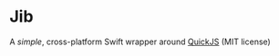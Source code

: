 # Jib

A *simple*, cross-platform Swift wrapper around [QuickJS](https://bellard.org/quickjs/) (MIT license)